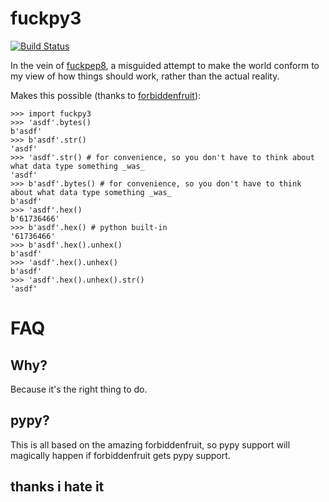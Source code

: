 # fuckpy3

[![Build Status](https://travis-ci.com/zardus/fuckpy3.svg?branch=master)](https://travis-ci.com/zardus/fuckpy3)

In the vein of [fuckpep8](https://github.com/zardus/fuckpep8), a misguided attempt to make the world conform to my view of how things should work, rather than the actual reality.

Makes this possible (thanks to [forbiddenfruit](https://github.com/clarete/forbiddenfruit)):

```
>>> import fuckpy3
>>> 'asdf'.bytes()
b'asdf'
>>> b'asdf'.str()
'asdf'
>>> 'asdf'.str() # for convenience, so you don't have to think about what data type something _was_
'asdf'
>>> b'asdf'.bytes() # for convenience, so you don't have to think about what data type something _was_
b'asdf'
>>> 'asdf'.hex()
b'61736466'
>>> b'asdf'.hex() # python built-in
'61736466'
>>> b'asdf'.hex().unhex()
b'asdf'
>>> 'asdf'.hex().unhex()
b'asdf'
>>> 'asdf'.hex().unhex().str()
'asdf'
```

# FAQ

## Why?

Because it's the right thing to do.

## pypy?

This is all based on the amazing forbiddenfruit, so pypy support will magically happen if forbiddenfruit gets pypy support.

## thanks i hate it
